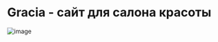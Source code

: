 # Gracia - сайт для салона красоты

![image](https://github.com/rappu73/Gracia/assets/122608284/ea0d3e24-001e-4405-946a-c780e90f3f9b)

